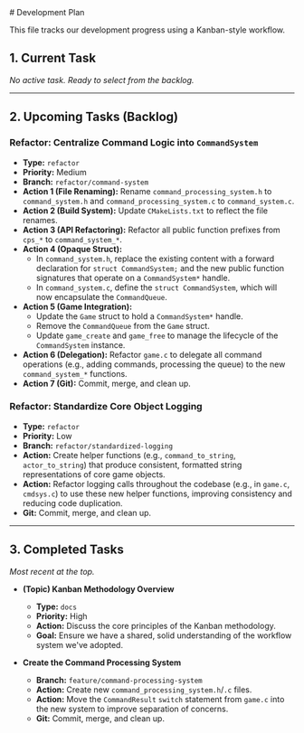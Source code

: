 <plan>
# Development Plan

This file tracks our development progress using a Kanban-style workflow.

## 1. Current Task
*No active task. Ready to select from the backlog.*

---

## 2. Upcoming Tasks (Backlog)

### Refactor: Centralize Command Logic into `CommandSystem`
-   **Type:** `refactor`
-   **Priority:** Medium
-   **Branch:** `refactor/command-system`
-   **Action 1 (File Renaming):** Rename `command_processing_system.h` to `command_system.h` and `command_processing_system.c` to `command_system.c`.
-   **Action 2 (Build System):** Update `CMakeLists.txt` to reflect the file renames.
-   **Action 3 (API Refactoring):** Refactor all public function prefixes from `cps_*` to `command_system_*`.
-   **Action 4 (Opaque Struct):**
    -   In `command_system.h`, replace the existing content with a forward declaration for `struct CommandSystem;` and the new public function signatures that operate on a `CommandSystem*` handle.
    -   In `command_system.c`, define the `struct CommandSystem`, which will now encapsulate the `CommandQueue`.
-   **Action 5 (Game Integration):**
    -   Update the `Game` struct to hold a `CommandSystem*` handle.
    -   Remove the `CommandQueue` from the `Game` struct.
    -   Update `game_create` and `game_free` to manage the lifecycle of the `CommandSystem` instance.
-   **Action 6 (Delegation):** Refactor `game.c` to delegate all command operations (e.g., adding commands, processing the queue) to the new `command_system_*` functions.
-   **Action 7 (Git):** Commit, merge, and clean up.

### Refactor: Standardize Core Object Logging
-   **Type:** `refactor`
-   **Priority:** Low
-   **Branch:** `refactor/standardized-logging`
-   **Action:** Create helper functions (e.g., `command_to_string`, `actor_to_string`) that produce consistent, formatted string representations of core game objects.
-   **Action:** Refactor logging calls throughout the codebase (e.g., in `game.c`, `cmdsys.c`) to use these new helper functions, improving consistency and reducing code duplication.
-   **Git:** Commit, merge, and clean up.

---

## 3. Completed Tasks
*Most recent at the top.*

-   **(Topic) Kanban Methodology Overview**
    -   **Type:** `docs`
    -   **Priority:** High
    -   **Action:** Discuss the core principles of the Kanban methodology.
    -   **Goal:** Ensure we have a shared, solid understanding of the workflow system we've adopted.

-   **Create the Command Processing System**
    -   **Branch:** `feature/command-processing-system`
    -   **Action:** Create new `command_processing_system.h`/`.c` files.
    -   **Action:** Move the `CommandResult` `switch` statement from `game.c` into the new system to improve separation of concerns.
    -   **Git:** Commit, merge, and clean up.
</plan>
